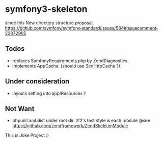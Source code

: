 symfony3-skeleton
=======================

since this New directory structure proposal.
https://github.com/symfony/symfony-standard/issues/584#issuecomment-22872905

## Todos
 - replaces SymfonyRequirements.php by ZendDiagnostics.
 - implements AppCache. (should use ScnHttpCache ?)

## Under consideration
 - layouts setting into app/Resources ?

## Not Want
 - phpunit.xml.dist under root dir. 
   zf2's test style is each module @see https://github.com/zendframework/ZendSkeletonModule 

This is Joke Project :)
